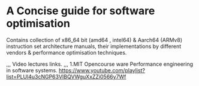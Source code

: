 # A Concise guide for software optimisation 
Contains collection of x86_64 bit (amd64 , intel64) & Aarch64 (ARMv8) instruction set architecture manuals, their implementations by different vendors & performance optimisation techniques.  

,,,
     Video lectures links.
,,, 
1.MIT Opencourse ware  Performance engineering in software systems.
https://www.youtube.com/playlist?list=PLUl4u3cNGP63VIBQVWguXxZZi0566y7Wf

